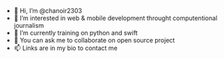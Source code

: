 - 👋 Hi, I’m @chanoir2303
- 👀 I’m interested in web & mobile development throught computentional journalism
- 🌱 I’m currently training on python and swift
- 💞️ You can ask me to collaborate on open source project
- 📫 Links are in my bio to contact me

<!---
chanoir2303/chanoir2303 is a ✨ special ✨ repository because its `README.md` (this file) appears on your GitHub profile.
You can click the Preview link to take a look at your changes.
--->
